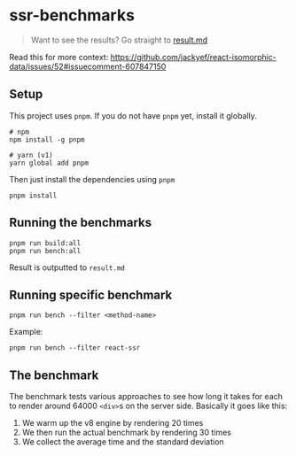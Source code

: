# ssr-benchmarks

> Want to see the results? Go straight to [result.md](./result.md)

Read this for more context: https://github.com/jackyef/react-isomorphic-data/issues/52#issuecomment-607847150

## Setup
This project uses `pnpm`. If you do not have `pnpm` yet, install it globally.
```
# npm
npm install -g pnpm

# yarn (v1)
yarn global add pnpm
```

Then just install the dependencies using `pnpm`
```
pnpm install
```

## Running the benchmarks
```
pnpm run build:all
pnpm run bench:all
```

Result is outputted to `result.md`

## Running specific benchmark
```
pnpm run bench --filter <method-name>
```
Example:
```
pnpm run bench --filter react-ssr
```

## The benchmark
The benchmark tests various approaches to see how long it takes for each to render around 64000 `<div>`s on the server side. Basically it goes like this:
1. We warm up the v8 engine by rendering 20 times
2. We then run the actual benchmark by rendering 30 times
3. We collect the average time and the standard deviation
